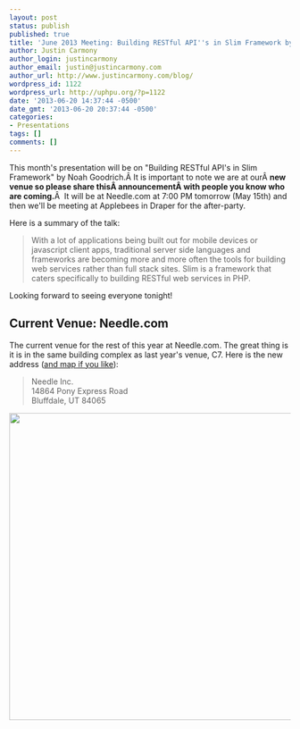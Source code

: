 ```yaml
---
layout: post
status: publish
published: true
title: 'June 2013 Meeting: Building RESTful API''s in Slim Framework by Noah Goodrich'
author: Justin Carmony
author_login: justincarmony
author_email: justin@justincarmony.com
author_url: http://www.justincarmony.com/blog/
wordpress_id: 1122
wordpress_url: http://uphpu.org/?p=1122
date: '2013-06-20 14:37:44 -0500'
date_gmt: '2013-06-20 20:37:44 -0500'
categories:
- Presentations
tags: []
comments: []
---
```

<p>This month's presentation will be on "Building RESTful API's in Slim Framework" by Noah Goodrich.Â It is important to note we are at ourÂ <strong>new venue so please share thisÂ announcementÂ with people you know who are coming.</strong>Â  It will be at Needle.com at 7:00 PM tomorrow (May 15th) and then we'll be meeting at Applebees in Draper for the after-party.</p>
<p>Here is a summary of the talk:</p>
<blockquote><p>With a lot of applications being built out for mobile devices or javascript client apps, traditional server side languages and frameworks are becoming more and more often the tools for building web services rather than full stack sites. Slim is a framework that caters specifically to building RESTful web services in PHP.</p></blockquote>
<p>Looking forward to seeing everyone tonight!</p>
<h2>Current Venue: Needle.com</h2>
<p>The current venue for the rest of this year at Needle.com. The great thing is it is in the same building complex as last year's venue, C7. Here is the new address (<a href="http://www.needle.com/contact.html">and map if you like</a>):</p>
<blockquote><p>Needle Inc.<br />
14864 Pony Express Road<br />
Bluffdale, UT 84065</p></blockquote>
<p><img class="alignnone" alt="" src="http://df7xs8p1yjitw.cloudfront.net/partners/needle/site/contact-directions.jpg" width="600" height="550" /></p>
